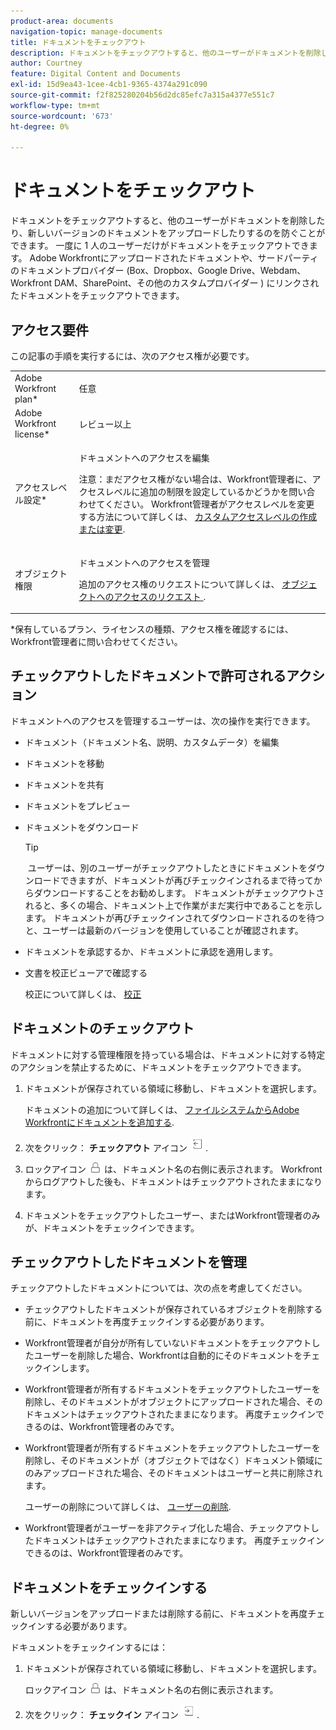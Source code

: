 ```yaml
---
product-area: documents
navigation-topic: manage-documents
title: ドキュメントをチェックアウト
description: ドキュメントをチェックアウトすると、他のユーザーがドキュメントを削除したり、新しいバージョンのドキュメントをアップロードしたりするのを防ぐことができます。 一度に 1 人のユーザーだけがドキュメントをチェックアウトできます。 Adobe Workfrontにアップロードされたドキュメントや、サードパーティのドキュメントプロバイダー (Box、Dropbox、Google Drive、Webdam、Workfront DAM、SharePoint、その他のカスタムプロバイダー ) にリンクされたドキュメントをチェックアウトできます。
author: Courtney
feature: Digital Content and Documents
exl-id: 15d9ea43-1cee-4cb1-9365-4374a291c090
source-git-commit: f2f825280204b56d2dc85efc7a315a4377e551c7
workflow-type: tm+mt
source-wordcount: '673'
ht-degree: 0%

---
```


# ドキュメントをチェックアウト

ドキュメントをチェックアウトすると、他のユーザーがドキュメントを削除したり、新しいバージョンのドキュメントをアップロードしたりするのを防ぐことができます。 一度に 1 人のユーザーだけがドキュメントをチェックアウトできます。 Adobe Workfrontにアップロードされたドキュメントや、サードパーティのドキュメントプロバイダー (Box、Dropbox、Google Drive、Webdam、Workfront DAM、SharePoint、その他のカスタムプロバイダー ) にリンクされたドキュメントをチェックアウトできます。 

## アクセス要件

この記事の手順を実行するには、次のアクセス権が必要です。

<table style="table-layout:auto"> 
 <col> 
 <col> 
 <tbody> 
  <tr> 
   <td role="rowheader">Adobe Workfront plan*</td> 
   <td> <p>任意</p> </td> 
  </tr> 
  <tr> 
   <td role="rowheader">Adobe Workfront license*</td> 
   <td> <p>レビュー以上</p> </td> 
  </tr> 
  <tr> 
   <td role="rowheader">アクセスレベル設定*</td> 
   <td> <p>ドキュメントへのアクセスを編集</p> <p>注意：まだアクセス権がない場合は、Workfront管理者に、アクセスレベルに追加の制限を設定しているかどうかを問い合わせてください。 Workfront管理者がアクセスレベルを変更する方法について詳しくは、 <a href="../../administration-and-setup/add-users/configure-and-grant-access/create-modify-access-levels.md" class="MCXref xref">カスタムアクセスレベルの作成または変更</a>.</p> </td> 
  </tr> 
  <tr> 
   <td role="rowheader">オブジェクト権限</td> 
   <td> <p>ドキュメントへのアクセスを管理</p> <p>追加のアクセス権のリクエストについて詳しくは、 <a href="../../workfront-basics/grant-and-request-access-to-objects/request-access.md" class="MCXref xref">オブジェクトへのアクセスのリクエスト </a>.</p> </td> 
  </tr> 
 </tbody> 
</table>

&#42;保有しているプラン、ライセンスの種類、アクセス権を確認するには、Workfront管理者に問い合わせてください。

## チェックアウトしたドキュメントで許可されるアクション

ドキュメントへのアクセスを管理するユーザーは、次の操作を実行できます。

* ドキュメント（ドキュメント名、説明、カスタムデータ）を編集
* ドキュメントを移動
* ドキュメントを共有
* ドキュメントをプレビュー
* ドキュメントをダウンロード

   >[!TIP]
   >
   > ユーザーは、別のユーザーがチェックアウトしたときにドキュメントをダウンロードできますが、ドキュメントが再びチェックインされるまで待ってからダウンロードすることをお勧めします。 ドキュメントがチェックアウトされると、多くの場合、ドキュメント上で作業がまだ実行中であることを示します。 ドキュメントが再びチェックインされてダウンロードされるのを待つと、ユーザーは最新のバージョンを使用していることが確認されます。

* ドキュメントを承認するか、ドキュメントに承認を適用します。
* 文書を校正ビューアで確認する

   校正について詳しくは、 [校正](../../review-and-approve-work/proofing/proofing.md)

## ドキュメントのチェックアウト

ドキュメントに対する管理権限を持っている場合は、ドキュメントに対する特定のアクションを禁止するために、ドキュメントをチェックアウトできます。 

1. ドキュメントが保存されている領域に移動し、ドキュメントを選択します。 

   ドキュメントの追加について詳しくは、 [ファイルシステムからAdobe Workfrontにドキュメントを追加する](../../documents/adding-documents-to-workfront/add-documents-from-file-system.md).

1. 次をクリック： **チェックアウト** アイコン ![](assets/check-out-25x23.png).

1. ロックアイコン ![](assets/lock-icon-locked-qs.png) は、ドキュメント名の右側に表示されます。 Workfrontからログアウトした後も、ドキュメントはチェックアウトされたままになります。
1. ドキュメントをチェックアウトしたユーザー、またはWorkfront管理者のみが、ドキュメントをチェックインできます。

## チェックアウトしたドキュメントを管理

チェックアウトしたドキュメントについては、次の点を考慮してください。

* チェックアウトしたドキュメントが保存されているオブジェクトを削除する前に、ドキュメントを再度チェックインする必要があります。 
* Workfront管理者が自分が所有していないドキュメントをチェックアウトしたユーザーを削除した場合、Workfrontは自動的にそのドキュメントをチェックインします。
* Workfront管理者が所有するドキュメントをチェックアウトしたユーザーを削除し、そのドキュメントがオブジェクトにアップロードされた場合、そのドキュメントはチェックアウトされたままになります。 再度チェックインできるのは、Workfront管理者のみです。
* Workfront管理者が所有するドキュメントをチェックアウトしたユーザーを削除し、そのドキュメントが（オブジェクトではなく）ドキュメント領域にのみアップロードされた場合、そのドキュメントはユーザーと共に削除されます。

   ユーザーの削除について詳しくは、 [ユーザーの削除](../../administration-and-setup/add-users/create-and-manage-users/delete-a-user.md).

* Workfront管理者がユーザーを非アクティブ化した場合、チェックアウトしたドキュメントはチェックアウトされたままになります。 再度チェックインできるのは、Workfront管理者のみです。 

## ドキュメントをチェックインする

新しいバージョンをアップロードまたは削除する前に、ドキュメントを再度チェックインする必要があります。 

ドキュメントをチェックインするには：

1. ドキュメントが保存されている領域に移動し、ドキュメントを選択します。 

   ロックアイコン ![](assets/lock-icon-locked-qs.png) は、ドキュメント名の右側に表示されます。

1. 次をクリック： **チェックイン** アイコン ![](assets/check-in-25x22.png).
